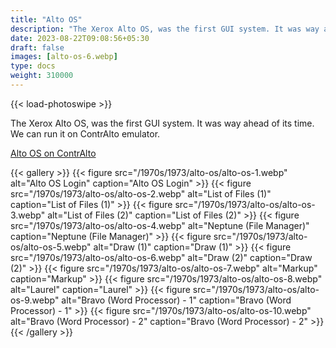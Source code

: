```yaml
---
title: "Alto OS"
description: "The Xerox Alto OS, was the first GUI system. It was way ahead of its time. We can run it on ContrAlto emulator."
date: 2023-08-22T09:08:56+05:30
draft: false
images: [alto-os-6.webp]
type: docs
weight: 310000
---
```


{{< load-photoswipe >}}

The Xerox Alto OS, was the first GUI system. It was way ahead of its time. We can run it on ContrAlto emulator.

<section class="section section-sm">
  <div class="container">
    <div class="row justify-content-center text-center">
      <div class="col-lg-5">
        <p><a class="btn btn-primary btn-md px-4 mb-1" href="https://virtualhub.eu.org/1970s/1973/alto-os/contralto/" role="button">Alto OS on ContrAlto</a></p>
      </div>
    </div>
  </div>
</section>

{{< gallery >}}
  {{< figure src="/1970s/1973/alto-os/alto-os-1.webp" alt="Alto OS Login" caption="Alto OS Login" >}}
  {{< figure src="/1970s/1973/alto-os/alto-os-2.webp" alt="List of Files (1)" caption="List of Files (1)" >}}
  {{< figure src="/1970s/1973/alto-os/alto-os-3.webp" alt="List of Files (2)" caption="List of Files (2)" >}}
  {{< figure src="/1970s/1973/alto-os/alto-os-4.webp" alt="Neptune (File Manager)" caption="Neptune (File Manager)" >}}
  {{< figure src="/1970s/1973/alto-os/alto-os-5.webp" alt="Draw (1)" caption="Draw (1)" >}}
  {{< figure src="/1970s/1973/alto-os/alto-os-6.webp" alt="Draw (2)" caption="Draw (2)" >}}
  {{< figure src="/1970s/1973/alto-os/alto-os-7.webp" alt="Markup" caption="Markup" >}}
  {{< figure src="/1970s/1973/alto-os/alto-os-8.webp" alt="Laurel" caption="Laurel" >}}
  {{< figure src="/1970s/1973/alto-os/alto-os-9.webp" alt="Bravo (Word Processor) - 1" caption="Bravo (Word Processor) - 1" >}}
  {{< figure src="/1970s/1973/alto-os/alto-os-10.webp" alt="Bravo (Word Processor) - 2" caption="Bravo (Word Processor) - 2" >}}
{{< /gallery >}}

